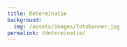 ```yaml
---
title: Determinatie
background:
  img: /assets/images/fotobanner.jpg
permalink: /determinatie/
---
```

